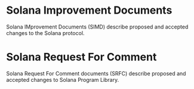 # Solana Improvement Documents
Solana IMprovement Documents (SIMD) describe proposed and accepted changes to the Solana protocol.

# Solana Request For Comment
Solana Request For Comment documents (SRFC) describe proposed and accepted changes to Solana Program Library.
